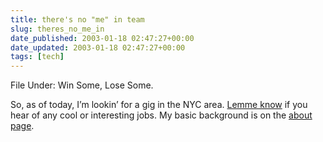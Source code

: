 ```yaml
---
title: there's no "me" in team
slug: theres_no_me_in
date_published: 2003-01-18 02:47:27+00:00
date_updated: 2003-01-18 02:47:27+00:00
tags: [tech]
---
```

File Under: Win Some, Lose Some.

So, as of today, I’m lookin’ for a gig in the NYC area. [Lemme know](mailto:anil@dashes.com?subject=get+a+job!) if you hear of any cool or interesting jobs. My basic background is on the [about page](/?about).
